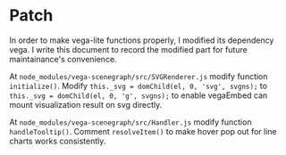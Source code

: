 # Patch

In order to make vega-lite functions properly, I modified its dependency vega. I write this document to record the modified part for future maintainance's convenience.

At `node_modules/vega-scenegraph/src/SVGRenderer.js` modify function `initialize()`. Modify `this._svg = domChild(el, 0, 'svg', svgns);` to  `this._svg = domChild(el, 0, 'g', svgns);` to enable vegaEmbed can mount visualization result on svg directly.

At `node_modules/vega-scenegraph/src/Handler.js` modify function `handleTooltip()`. Comment `resolveItem()` to make hover pop out for line charts works consistently.
